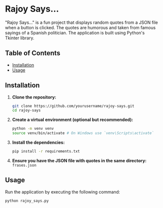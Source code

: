 # Rajoy Says...

"Rajoy Says..." is a fun project that displays random quotes from a JSON file when a button is clicked. The quotes are humorous and taken from famous sayings of a Spanish politician. The application is built using Python's Tkinter library.

## Table of Contents
- [Installation](#installation)
- [Usage](#usage)


## Installation

1. **Clone the repository:**
    ```bash
    git clone https://github.com/yourusername/rajoy-says.git
    cd rajoy-says
    ```

2. **Create a virtual environment (optional but recommended):**
    ```bash
    python -m venv venv
    source venv/bin/activate # On Windows use `venv\Scripts\activate`
    ```

3. **Install the dependencies:**
    ```bash
    pip install -r requirements.txt
    ```

4. **Ensure you have the JSON file with quotes in the same directory:**
    `frases.json`

## Usage

Run the application by executing the following command:

```bash
python rajoy_says.py
